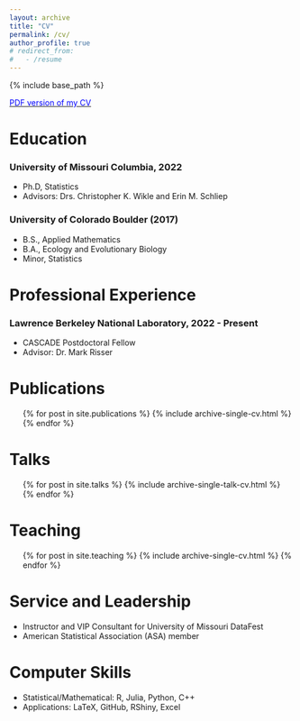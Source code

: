 ```yaml
---
layout: archive
title: "CV"
permalink: /cv/
author_profile: true
# redirect_from:
#   - /resume
---
```


{% include base_path %}

[<span style="color:blue"> PDF version of my CV</span>](http://jsnowynorth.github.io/files/Academic_CV.pdf)


Education
======
### University of Missouri Columbia, 2022
* Ph.D, Statistics
* Advisors: Drs. Christopher K. Wikle and Erin M. Schliep

### University of Colorado Boulder (2017)
* B.S., Applied Mathematics
* B.A., Ecology and Evolutionary Biology
* Minor, Statistics


Professional Experience
======
### Lawrence Berkeley National Laboratory, 2022 - Present
* CASCADE Postdoctoral Fellow
* Advisor: Dr. Mark Risser


Publications
======
  <ul>{% for post in site.publications %}
    {% include archive-single-cv.html %}
  {% endfor %}</ul>

Talks
======
  <ul>{% for post in site.talks %}
    {% include archive-single-talk-cv.html %}
  {% endfor %}</ul>

Teaching
======
  <ul>{% for post in site.teaching %}
    {% include archive-single-cv.html %}
  {% endfor %}</ul>

Service and Leadership
======
* Instructor and VIP Consultant for University of Missouri DataFest
* American Statistical Association (ASA) member

Computer Skills
======
* Statistical/Mathematical: R, Julia, Python, C++
* Applications: LaTeX, GitHub, RShiny, Excel
